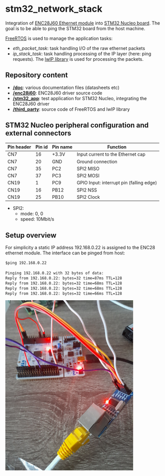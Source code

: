 # stm32_network_stack
Integration of [ENC28J60 Ethernet module](https://m.media-amazon.com/images/I/51SUmloDjrL.jpg) into [STM32 Nucleo board](https://www.st.com/en/evaluation-tools/nucleo-f411re.html). The goal is to be able to ping the STM32 board from the host machine.

[FreeRTOS](https://www.freertos.org/) is used to manage the application tasks:
* *eth_packet_task*: task handling I/O of the raw ethernet packets
* *ip_stack_task*: task handling processing of the IP layer (here: ping requests). The [lwIP library](https://savannah.nongnu.org/projects/lwip/) is used for processing the packets.

## Repository content

* [**/doc**](./doc): various documentation files (datasheets etc)
* [**/enc28j60**](./enc28j60): ENC28J60 driver source code
* [**/stm32_app**](./stm32_app): test application for STM32 Nucleo, integrating the ENC28J60 driver
* [**/third_party**](./third_party): source code of FreeRTOS and lwIP library

## STM32 Nucleo peripheral configuration and external connectors

|Pin header|Pin id|Pin name|Function|
|-|-|-|-|
|CN7|16|+3.3V|Input current to the Ethernet cap|
|CN7|20|GND|Ground connection|
|CN7|35|PC2|SPI2 MISO|
|CN7|37|PC3|SPI2 MOSI|
|CN19|1|PC9|GPIO Input: interrupt pin (falling edge)|
|CN19|16|PB12|SPI2 NSS|
|CN19|25|PB10|SPI2 Clock|

 - SPI2:
	* mode:	 0, 0
	* speed:  10Mbit/s

## Setup overview

For simplicity a static IP address 192.168.0.22 is assigned to the ENC28 ethernet module. The interface can be pinged from host:

```
$ping 192.168.0.22

Pinging 192.168.0.22 with 32 bytes of data:
Reply from 192.168.0.22: bytes=32 time=87ms TTL=128
Reply from 192.168.0.22: bytes=32 time=68ms TTL=128
Reply from 192.168.0.22: bytes=32 time=68ms TTL=128
Reply from 192.168.0.22: bytes=32 time=66ms TTL=128
```
<img src="./doc/stm32_eth_module.jpg" alt="stm32 setup" width="400"/>
